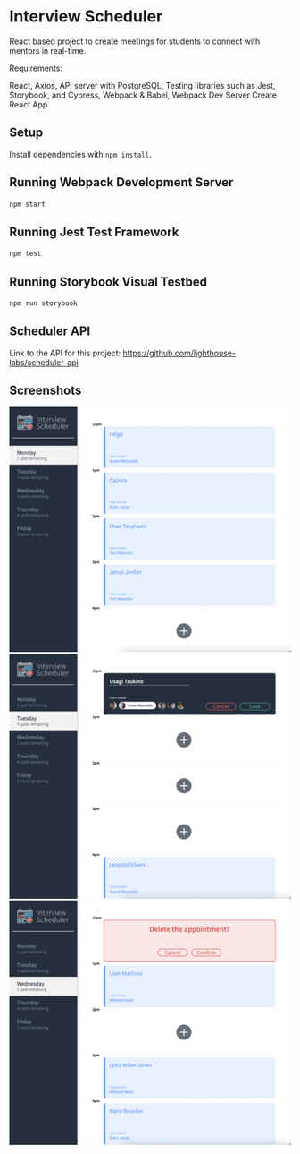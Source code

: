 # Interview Scheduler

React based project to create meetings for students to connect with mentors in real-time.

Requirements:

React,
Axios,
API server with PostgreSQL,
Testing libraries such as Jest, Storybook, and Cypress,
Webpack & Babel,
Webpack Dev Server
Create React App

## Setup

Install dependencies with `npm install`.

## Running Webpack Development Server

```sh
npm start
```

## Running Jest Test Framework

```sh
npm test
```

## Running Storybook Visual Testbed

```sh
npm run storybook
```

## Scheduler API

Link to the API for this project:
https://github.com/lighthouse-labs/scheduler-api

## Screenshots

!["Initial loaded page"](https://github.com/WhirrrcLicK/Interview_scheduler/blob/master/docs/Interview_scheduler_monday.png?raw=true)
!["Making an appointment"](https://github.com/WhirrrcLicK/Interview_scheduler/blob/master/docs/Interview_scheduler_makeappt.png?raw=true)
!["Deleting an appointment"](https://github.com/WhirrrcLicK/Interview_scheduler/blob/master/docs/Interview_scheduler_delappt.png?raw=true)